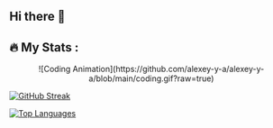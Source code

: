 ## Hi there 👋

## 🔥   My Stats :

<div style="text-align: center;">
  ![Coding Animation](https://github.com/alexey-y-a/alexey-y-a/blob/main/coding.gif?raw=true)
</div>


  [![GitHub Streak](https://streak-stats.demolab.com/?user=alexey-y-a&theme=highcontrast&hide_border=true&locale=en)](https://git.io/streak-stats)



  [![Top Languages](https://github-readme-stats.vercel.app/api/top-langs/?username=alexey-y-a&layout=compact&theme=dark&locale=en)](https://github.com/anuraghazra/github-readme-stats)

